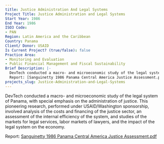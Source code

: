 ```yaml
---
title: Justice Administration And Legal Systems
Project Title: Justice Administration and Legal Systems
Start Year: 1986
End Year: 1986
ISO3 Code:
- PAN
Region: Latin America and the Caribbean
Country: Panama
Client/ Donor: USAID
Is Current Project? (true/false): false
Practice Area:
- Monitoring and Evaluation
- Public Financial Management and Fiscal Sustainability
Brief Description: |-
  DevTech conducted a macro- and microeconomic study of the legal system of Panama, with special emphasis on the administration of justice. This pioneering research, performed under USAID/Washington sponsorship, involved analysis of the costs and financing of the justice sector, an assessment of the internal efficiency of the system, and studies of the markets for legal services, labor markets of lawyers, and the impact of the legal system on the economy.
  Report: [Sanguinetty 1986 Panama Central America Justice Assessment.pdf](/uploads/Sanguinetty%201986%20Panama%20Central%20America%20Justice%20Assessment.pdf)
projects_slug: Justice-Administration-and-Legal-Systems
---
```


DevTech conducted a macro- and microeconomic study of the legal system of Panama, with special emphasis on the administration of justice. This pioneering research, performed under USAID/Washington sponsorship, involved analysis of the costs and financing of the justice sector, an assessment of the internal efficiency of the system, and studies of the markets for legal services, labor markets of lawyers, and the impact of the legal system on the economy.

Report: [Sanguinetty 1986 Panama Central America Justice Assessment.pdf](/uploads/Sanguinetty%201986%20Panama%20Central%20America%20Justice%20Assessment.pdf)